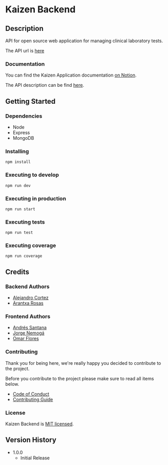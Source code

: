 # Kaizen Backend

## Description

API for open source web application for managing clinical laboratory tests.

The API url is [here](https://kaizen-medical.herokuapp.com/)


### Documentation

You can find the Kaizen Application documentation [on Notion](https://www.notion.so/Kaizen-6174429006e54f2ea3f4569cf95185e5). 

The API description can be find [here](https://documenter.getpostman.com/view/11281492/SzmZdfqW?version=latest).


## Getting Started

### Dependencies

* Node
* Express
* MongoDB

### Installing

```
npm install
```

### Executing to develop

```
npm run dev
```

### Executing in production

```
npm run start
```

### Executing tests

```
npm run test
```

### Executing coverage

```
npm run coverage
```

## Credits

### Backend Authors

* [Alejandro Cortez](https://www.linkedin.com/in/alejandro-cortez/)  
* [Arantxa Rosas](http://aryrosvall.com)

### Frontend Authors

* [Andrés Santana](https://www.linkedin.com/in/andr%C3%A9s-santana-lizcano-a4b960191/)
* [Jorge Nemogá](https://www.linkedin.com/in/jhnemogap/)
* [Omar Flores](https://twitter.com/omarefg)

### Contributing

Thank you for being here, we're really happy you decided to contribute to the project.

Before you contribute to the project please make sure to read all items below.

* [Code of Conduct](/CODE_OF_CONDUCT.md)
* [Contributing Guide](/CONTRIBUTING.md)

### License

Kaizen Backend is [MIT licensed](./LICENSE).

## Version History

* 1.0.0
    * Initial Release

